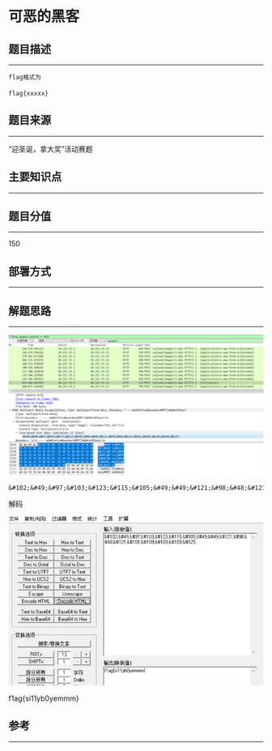 # 可恶的黑客

## 题目描述
---
```
flag格式为

flag{xxxxx}
```

## 题目来源
---
“迎圣诞，拿大奖”活动赛题

## 主要知识点
---


## 题目分值
---
150

## 部署方式
---


## 解题思路
---

![](images/ctf-2021-06-07-17-10-33.png)

```
&#102;&#49;&#97;&#103;&#123;&#115;&#105;&#49;&#49;&#121;&#98;&#48;&#121;&#101;&#109;&#109;&#109;&#125;
```

解码

![](images/ctf-2021-06-07-17-12-37.png)

f1ag{si11yb0yemmm}

## 参考
---
